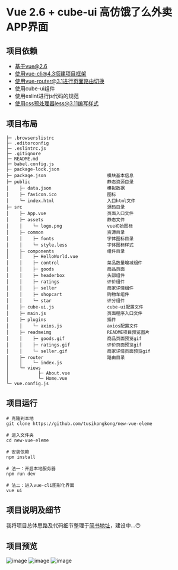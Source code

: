 # Vue 2.6 + cube-ui 高仿饿了么外卖APP界面

## 项目依赖
* 基于vue@2.6
* 使用vue-cli@4.3搭建项目框架
* 使用vue-router@3.1进行页面路由切换
* 使用cube-ui组件
* 使用eslint进行js代码的规范
* 使用css预处理器less@3.11编写样式

## 项目布局
```
├─ .browserslistrc 
├─ .editorconfig
├─ .eslintrc.js
├─ .gitignore
├─ README.md
├─ babel.config.js
├─ package-lock.json
├─ package.json                       模块基本信息
├─ public                             静态资源目录
│    ├─ data.json                     模拟数据
│    ├─ favicon.ico                   图标
│    └─ index.html                    入口html文件
├─ src                                源码目录
│    ├─ App.vue                       页面入口文件
│    ├─ assets                        静态文件      
│    │    └─ logo.png                 vue初始图标
│    ├─ common                        资源目录
│    │    ├─ fonts                    字体图标目录
│    │    └─ style.less               字体图标样式
│    ├─ components                    组件目录
│    │    ├─ HelloWorld.vue             
│    │    ├─ control                  菜品数量增减组件
│    │    ├─ goods                    商品页面
│    │    ├─ headerbox                头部组件
│    │    ├─ ratings                  评价组件
│    │    ├─ seller                   商家详情组件
│    │    ├─ shopcart                 购物车组件   
│    │    └─ star                     评分组件
│    ├─ cube-ui.js                    cube-ui配置文件
│    ├─ main.js                       页面程序入口文件
│    ├─ plugins                       插件
│    │    └─ axios.js                 axios配置文件
│    ├─ readmeimg                     README项目预览图片
│    │    ├─ goods.gif                商品页面预览gif
│    │    ├─ ratings.gif              评价页面预览gif
│    │    └─ seller.gif               商家详情页面预览gif
│    ├─ router                        路由目录
│    │    └─ index.js
│    └─ views
│           ├─ About.vue
│           └─ Home.vue
└─ vue.config.js
```

## 项目运行
```
# 克隆到本地
git clone https://github.com/tusikongkong/new-vue-eleme

# 进入文件夹
cd new-vue-eleme

# 安装依赖
npm install

# 法一：开启本地服务器
npm run dev

# 法二：进入vue-cli图形化界面
vue ui
```

## 项目说明及细节
我将项目总体思路及代码细节整理于[简书地址](https://www.jianshu.com/p/e8afbb58d5ec)，建设中...😶

## 项目预览
![image](https://github.com/tusikongkong/new-vue-eleme/blob/master/src/readmeimg/goods.gif)
![image](https://github.com/tusikongkong/new-vue-eleme/blob/master/src/readmeimg/ratings.gif)
![image](https://github.com/tusikongkong/new-vue-eleme/blob/master/src/readmeimg/seller.gif)
